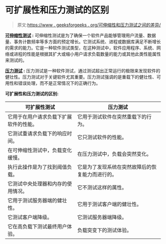 # 可扩展性和压力测试的区别

> 原文:[https://www . geeksforgeeks . org/可伸缩性和压力测试之间的差异/](https://www.geeksforgeeks.org/difference-between-scalability-and-stress-testing/)

**[可伸缩性测试](https://www.geeksforgeeks.org/software-testing-scalability-testing/) :**
可伸缩性测试是为了确保一个软件产品能够管理用户流量、数据量、事务计数频率等多方面的预定增长。它测试系统、进程或数据库满足不断增长的需求的能力。它是一种软件测试类型，在这种测试中，软件应用程序、系统、网络或进程的性能是根据其扩大或缩小用户请求负载数量的能力或其他此类性能属性来测试的。

**[压力测试](https://www.geeksforgeeks.org/stress-testing-software-testing/) :**
压力测试是一种软件测试，通过测试超出正常运行的极限来发现软件的健壮性。压力测试对于关键软件尤其重要。压力测试强调的是重载下的健壮性、可用性和错误处理，而不是正常情况下的正确行为。

**可扩展性和压力测试的区别:**

<center>

| 可扩展性测试 | 压力测试 |
| --- | --- |
| 它用于在用户请求负载下扩展软件的性能。 | 它用于测试软件在突然重载下的行为。 |
| 它测试重请求负载下的响应时间。 | 它只测试软件的性能。 |
| 在可伸缩性测试中，负载变化缓慢。 | 在压力测试中，负载会突然变化。 |
| 执行此操作是为了找到阈值负载。 | 它是为了发现系统在突然故障后的恢复能力而进行的。 |
| 它测试中央处理器和内存的使用情况。 | 它不测试这样的属性。 |
| 它用于测试服务器端的健壮性。 | 它用于测试客户端的健壮性。 |
| 它测试客户端降级。 | 它测试服务器端降级。 |
| 它在高负载下测试最终用户体验。 | 负载突变下的测试体验。 |

</center>